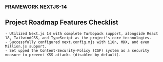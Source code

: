 ### FRAMEWORK NEXTJS-14
## Project Roadmap Features Checklist
    - Utilized Next.js 14 with complete Turbopack support, alongside React 18, TailwindCSS, and TypeScript as the project's core technologies.
    - Successfully configured next.config.mjs with i18n, MDX, and even Million.js support.
    - Set upped the Content-Security-Policy (CSP) system as a security measure to prevent XSS attacks (disabled by default).